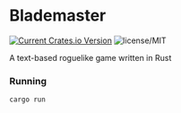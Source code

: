 # Blademaster

[![Current Crates.io Version](https://img.shields.io/crates/v/blademaster.svg)](https://crates.io/crates/blademaster)
![license/MIT](https://img.shields.io/github/license/Maxgy/blademaster)

A text-based roguelike game written in Rust

### Running
```
cargo run
```
